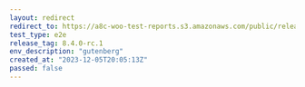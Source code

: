 ```yaml
---
layout: redirect
redirect_to: https://a8c-woo-test-reports.s3.amazonaws.com/public/release/8.4.0-rc.1/gutenberg/e2e/index.html
test_type: e2e
release_tag: 8.4.0-rc.1
env_description: "gutenberg"
created_at: "2023-12-05T20:05:13Z"
passed: false
---
```

